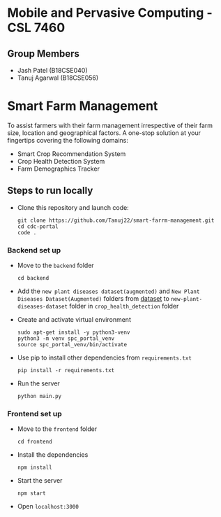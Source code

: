 # Mobile and Pervasive Computing - CSL 7460

## Group Members 

- Jash Patel (B18CSE040)
- Tanuj Agarwal (B18CSE056)

# Smart Farm Management 

To assist farmers with their farm management irrespective of their farm size, location and geographical factors. A one-stop solution at your fingertips covering the following domains:
- Smart Crop Recommendation System
- Crop Health Detection System
- Farm Demographics Tracker

## Steps to run locally

- Clone this repository and launch code:
    ```
    git clone https://github.com/Tanuj22/smart-farrm-management.git
    cd cdc-portal
    code .
    ```

### Backend set up
- Move to the `backend` folder
    ```
    cd backend
    ```
- Add the `new plant diseases dataset(augmented)` and `New Plant Diseases Dataset(Augmented)` folders from [dataset](https://drive.google.com/file/d/1S8TWyIRX5nP85oAzNx_U9SbXMInTtV2l/view?usp=sharing) to `new-plant-diseases-dataset` folder in `crop_health_detection` folder

- Create and activate virtual environment 
    ```
    sudo apt-get install -y python3-venv
    python3 -m venv spc_portal_venv
    source spc_portal_venv/bin/activate
    ```
- Use pip to install other dependencies from `requirements.txt`
    ```
    pip install -r requirements.txt
    ```
- Run the server 
    ```
    python main.py
    ```

### Frontend set up
- Move to the `frontend` folder
    ```
    cd frontend
    ```
- Install the dependencies
    ```
    npm install
    ```
- Start the server 
    ```
    npm start
    ```
- Open `localhost:3000`

